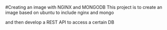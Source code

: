 #Creating an image with NGINX and MONGODB
This project is to create an image based on ubuntu to include nginx and mongo

and then develop a REST API to access a certain DB
